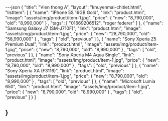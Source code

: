 ---json
{
  "title": "Vien thong A",
  "layout": "khuyenmai-chitiet.html",
  "listItem": [
    {
      "name": "iPhone 5S 16GB Gold",
      "link": "product.html",
      "image": "assets/img/product/item-1.jpg",
      "price":
      {
        "new": "8,790,000",
        "old": "8,990,000"
      }
    ,
      "tags": [
        "01669206512",
        "roger federer"
      ]
    },
    {
      "name": "Samsung Galaxy J7 (SM-J710F)",
      "link": "product.html",
      "image": "assets/img/product/item-1.jpg",
      "price":
        {
          "new": "28,790,000",
          "old": "58,990,000"
        }
      ,
      "tags": [
        "old",
        "previous"
      ]
    },
    {
      "name": "Sony Xperia Z5 Premium Dual",
      "link": "product.html",
      "image": "assets/img/product/item-1.jpg",
      "price":
      {
        "new": "8,790,000",
        "old": "8,990,000"
      }
    ,
      "tags": [
        "old",
        "previous"
      ]
    },
    {
      "name": "Sony Xperia M4 Aqua Single",
      "link": "product.html",
      "image": "assets/img/product/item-1.jpg",
      "price":
      {
        "new": "8,790,000",
        "old": "8,990,000"
      }
    ,
      "tags": [
        "old",
        "previous"
      ]
    },
    {
      "name": "Sony Xperia XA (F3116)",
      "link": "product.html",
      "image": "assets/img/product/item-1.jpg",
      "price":
      {
        "new": "8,790,000",
        "old": "8,990,000"
      }
    ,
      "tags": [
        "old",
        "previous"
      ]
    },
    {
      "name": "Microsoft Lumia 650",
      "link": "product.html",
      "image": "assets/img/product/item-1.jpg",
      "price":
        {
          "new": "8,790,000",
          "old": "8,990,000"
        }
      ,
      "tags": [
        "old",
        "previous"
      ]
    }
    ]


}
---

